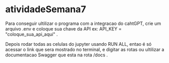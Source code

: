 # atividadeSemana7

Para conseguir ultilizar o programa com a integracao do cahtGPT, crie um arquivo .env e coloque sua chave da API ex: API_KEY = "coloque_sua_api_aqui" . 

Depois rodar todas as celulas do jupyter usando RUN ALL, entao é só acessar o link que sera mostrado no terminal, e digitar as rotas ou ultilizar a documentacao Swagger que esta na rota /docs .